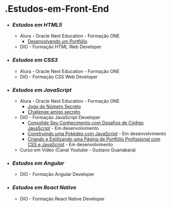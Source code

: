 # .Estudos-em-Front-End

- ### *Estudos em HTML5*
    - Alura - Oracle Next Education - Formação ONE
        - [Desenvolvendo um Portfólio](https://github.com/igormanoels/.Estudos-em-Front-End/tree/main/01%20-%20HTML/Alura%20-%20Oracle%20Next%20Education/Aula%2002%20-%20Usando%20um%20modelo%20do%20Figma)
    - DIO - Formação HTML Web Developer

- ### *Estudos em CSS3*
    - Alura - Oracle Next Education - Formação ONE
    - DIO - Formação CSS Web Developer

- ### *Estudos em JavaScript*
    - Alura - Oracle Next Education - Formação ONE
        - [Jogo do Número Secreto](https://github.com/igormanoels/.Estudos-em-Front-End/tree/main/03%20-%20JavaScript/Alura%20-%20Oracle%20Next%20Education/Aula%2005%20-%20Manipulando%20o%20HTML%20com%20JS)
        - [Challenge amigo secreto](https://github.com/igormanoels/.Estudos-em-Front-End/tree/main/03%20-%20JavaScript/Alura%20-%20Oracle%20Next%20Education/Desafio%2003%20-%20Challenge%20amigo%20secreto)
    - DIO - Formação JavaScript Developer
        - [Consolide Seu Conhecimento com Desafios de Código JavaScript]() - Em desenvolvimento 
        - [Construindo uma Pokédex com JavaScript]() - Em desenvolvimento
        - [Criando e Estilizando uma Página de Portfólio Profissional com CSS e JavaScript]() - Em desenvolvimento
    - Curso em Vídeo (Canal Youtube - Gustavo Guanabara)

- ### *Estudos em Angular* 
    - DIO - Formação Angular Developer

- ### *Estudos em React Native*
    - DIO - Formação React Native Developer

